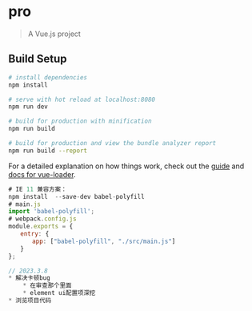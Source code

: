 # pro

> A Vue.js project

## Build Setup

``` bash
# install dependencies
npm install

# serve with hot reload at localhost:8080
npm run dev

# build for production with minification
npm run build

# build for production and view the bundle analyzer report
npm run build --report
```

For a detailed explanation on how things work, check out the [guide](http://vuejs-templates.github.io/webpack/) and [docs for vue-loader](http://vuejs.github.io/vue-loader).

``` javascript
# IE 11 兼容方案：
npm install  --save-dev babel-polyfill
# main.js
import 'babel-polyfill';
# webpack.config.js
module.exports = {
　　entry: {
　　　　app: ["babel-polyfill", "./src/main.js"]
　　}
};

// 2023.3.8
* 解决卡顿bug
    * 在审查那个里面
    * element ui配置项深挖 
* 浏览项目代码

